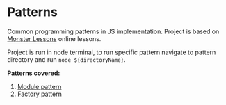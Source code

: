 # Patterns

Common programming patterns in JS implementation. Project is based on [Monster Lessons](https://monsterlessons.com/project/categories/javascript) online lessons.

Project is run in node terminal, to run specific pattern navigate to pattern directory and run `node ${directoryName}`.

**Patterns covered:**

1. [Module pattern](./module/index.md)
1. [Factory pattern](./factory/index.md)
